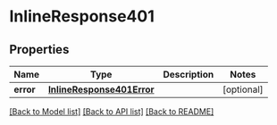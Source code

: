 # InlineResponse401

## Properties
Name | Type | Description | Notes
------------ | ------------- | ------------- | -------------
**error** | [**InlineResponse401Error**](InlineResponse401Error.md) |  | [optional] 

[[Back to Model list]](../README.md#documentation-for-models) [[Back to API list]](../README.md#documentation-for-api-endpoints) [[Back to README]](../README.md)

